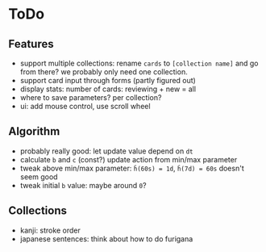 # ToDo

## Features

- support multiple collections: rename `cards` to `[collection name]` and go
  from there? we probably only need one collection.
- support card input through forms (partly figured out)
- display stats: number of cards: reviewing + new = all
- where to save parameters? per collection?
- ui: add mouse control, use scroll wheel

## Algorithm

- probably really good: let update value depend on `dt`
- calculate `b` and `c` (const?) update action from min/max parameter
- tweak above min/max parameter: `ĥ(60s) = 1d`, `ĥ(7d) = 60s` doesn't seem good
- tweak initial `b` value: maybe around `0`?

## Collections
- kanji: stroke order
- japanese sentences: think about how to do furigana


